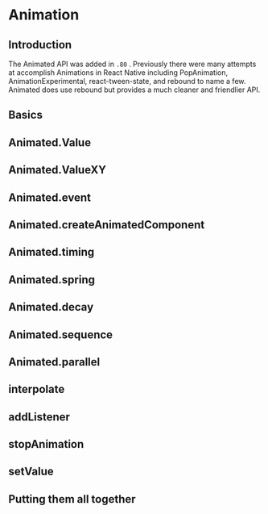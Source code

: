 # Animation

## Introduction

The Animated API was added in `.80` . Previously there were many attempts at accomplish Animations in React Native including PopAnimation, AnimationExperimental, react-tween-state, and rebound to name a few. Animated does use rebound but provides a much cleaner and friendlier API.

## Basics

## Animated.Value

## Animated.ValueXY

## Animated.event

## Animated.createAnimatedComponent

## Animated.timing

## Animated.spring

## Animated.decay

## Animated.sequence

## Animated.parallel

## interpolate

## addListener

## stopAnimation

## setValue

## Putting them all together